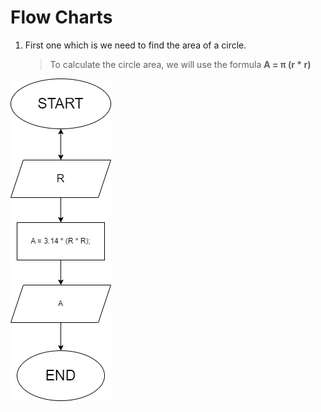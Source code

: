 # Flow Charts

1. First one which is we need to find the area of a circle.

   > To calculate the circle area, we will use the formula **A = π (r \* r)**

![01-FLOW-CHART](01-circle-area-flowchart.png)

